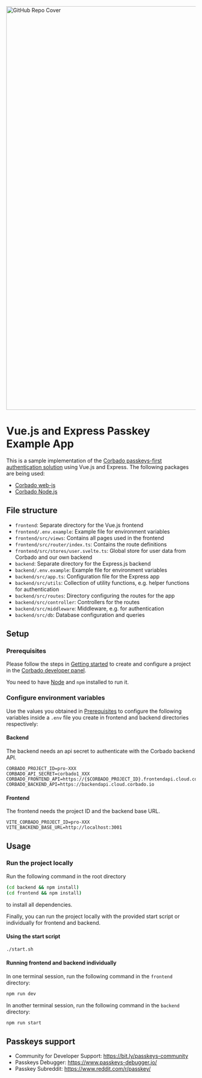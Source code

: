 <img width="1070" alt="GitHub Repo Cover" src="https://github.com/corbado/corbado-php/assets/18458907/aa4f9df6-980b-4b24-bb2f-d71c0f480971">

# Vue.js and Express Passkey Example App

This is a sample implementation of the [Corbado passkeys-first authentication solution](https://www.corbado.com) using
Vue.js and Express. The following packages are being used:

- [Corbado web-js](https://github.com/corbado/javascript/tree/develop/packages/web-js)
- [Corbado Node.js](https://github.com/corbado/corbado-nodejs)

## File structure

- `frontend`: Separate directory for the Vue.js frontend
- `frontend/.env.example`: Example file for environment variables
- `frontend/src/views`: Contains all pages used in the frontend
- `frontend/src/router/index.ts`: Contains the route definitions
- `frontend/src/stores/user.svelte.ts`: Global store for user data from Corbado and our own backend
- `backend`: Separate directory for the Express.js backend
- `backend/.env.example`: Example file for environment variables
- `backend/src/app.ts`: Configuration file for the Express app
- `backend/src/utils`: Collection of utility functions, e.g. helper functions for authentication
- `backend/src/routes`: Directory configuring the routes for the app
- `backend/src/controller`: Controllers for the routes
- `backend/src/middleware`: Middleware, e.g. for authentication
- `backend/src/db`: Database configuration and queries
  

## Setup

### Prerequisites

Please follow the steps in [Getting started](https://docs.corbado.com/overview/getting-started) to create and configure
a project in the [Corbado developer panel](https://app.corbado.com/).

You need to have [Node](https://nodejs.org/en/download) and `npm` installed to run it.

### Configure environment variables

Use the values you obtained in [Prerequisites](#prerequisites) to configure the following variables inside a `.env`
file you create in frontend and backend directories respectively:

#### Backend

The backend needs an api secret to authenticate with the Corbado backend API.

```dotenv
CORBADO_PROJECT_ID=pro-XXX
CORBADO_API_SECRET=corbado1_XXX
CORBADO_FRONTEND_API=https://{$CORBADO_PROJECT_ID}.frontendapi.cloud.corbado.io
CORBADO_BACKEND_API=https://backendapi.cloud.corbado.io
```

#### Frontend

The frontend needs the project ID and the backend base URL.

```dotenv
VITE_CORBADO_PROJECT_ID=pro-XXX
VITE_BACKEND_BASE_URL=http://localhost:3001
```

## Usage

### Run the project locally

Run the following command in the root directory

```bash
(cd backend && npm install)
(cd frontend && npm install)
```

to install all dependencies.

Finally, you can run the project locally with the provided start script or individually for frontend and backend.

#### Using the start script

```bash
./start.sh
```

#### Running frontend and backend individually

In one terminal session, run the following command in the `frontend` directory:
```bash
npm run dev
```

In another terminal session, run the following command in the `backend` directory:
```bash
npm run start
```

## Passkeys support

- Community for Developer Support: https://bit.ly/passkeys-community
- Passkeys Debugger: https://www.passkeys-debugger.io/
- Passkey Subreddit: https://www.reddit.com/r/passkey/